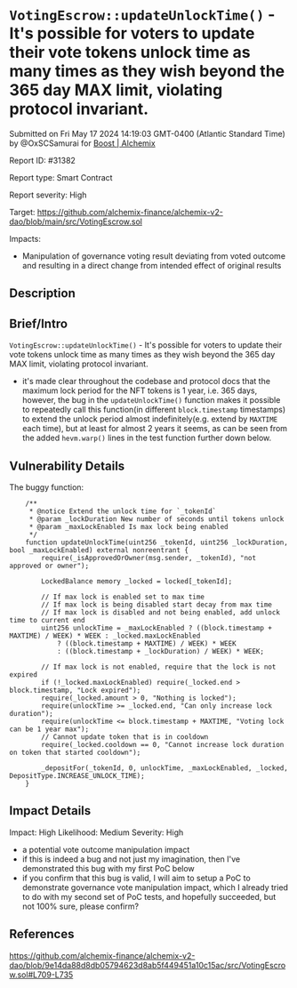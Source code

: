 
# `VotingEscrow::updateUnlockTime()` - It's possible for voters to update their vote tokens unlock time as many times as they wish beyond the 365 day MAX limit, violating protocol invariant.

Submitted on Fri May 17 2024 14:19:03 GMT-0400 (Atlantic Standard Time) by @OxSCSamurai for [Boost | Alchemix](https://immunefi.com/bounty/alchemix-boost/)

Report ID: #31382

Report type: Smart Contract

Report severity: High

Target: https://github.com/alchemix-finance/alchemix-v2-dao/blob/main/src/VotingEscrow.sol

Impacts:
- Manipulation of governance voting result deviating from voted outcome and resulting in a direct change from intended effect of original results

## Description
## Brief/Intro

`VotingEscrow::updateUnlockTime()` - It's possible for voters to update their vote tokens unlock time as many times as they wish beyond the 365 day MAX limit, violating protocol invariant.

- it's made clear throughout the codebase and protocol docs that the maximum lock period for the NFT tokens is 1 year, i.e. 365 days, however, the bug in the `updateUnlockTime()` function makes it possible to repeatedly call this function(in different `block.timestamp` timestamps) to extend the unlock period almost indefinitely(e.g. extend by `MAXTIME` each time), but at least for almost 2 years it seems, as can be seen from the added `hevm.warp()` lines in the test function further down below.

## Vulnerability Details

The buggy function:
```solidity
    /**
     * @notice Extend the unlock time for `_tokenId`
     * @param _lockDuration New number of seconds until tokens unlock
     * @param _maxLockEnabled Is max lock being enabled
     */
    function updateUnlockTime(uint256 _tokenId, uint256 _lockDuration, bool _maxLockEnabled) external nonreentrant {
        require(_isApprovedOrOwner(msg.sender, _tokenId), "not approved or owner");

        LockedBalance memory _locked = locked[_tokenId];

        // If max lock is enabled set to max time
        // If max lock is being disabled start decay from max time
        // If max lock is disabled and not being enabled, add unlock time to current end
        uint256 unlockTime = _maxLockEnabled ? ((block.timestamp + MAXTIME) / WEEK) * WEEK : _locked.maxLockEnabled
            ? ((block.timestamp + MAXTIME) / WEEK) * WEEK
            : ((block.timestamp + _lockDuration) / WEEK) * WEEK;

        // If max lock is not enabled, require that the lock is not expired
        if (!_locked.maxLockEnabled) require(_locked.end > block.timestamp, "Lock expired");
        require(_locked.amount > 0, "Nothing is locked");
        require(unlockTime >= _locked.end, "Can only increase lock duration");
        require(unlockTime <= block.timestamp + MAXTIME, "Voting lock can be 1 year max");
        // Cannot update token that is in cooldown
        require(_locked.cooldown == 0, "Cannot increase lock duration on token that started cooldown");

        _depositFor(_tokenId, 0, unlockTime, _maxLockEnabled, _locked, DepositType.INCREASE_UNLOCK_TIME);
    }
```

## Impact Details

Impact: High
Likelihood: Medium
Severity: High

- a potential vote outcome manipulation impact
- if this is indeed a bug and not just my imagination, then I've demonstrated this bug with my first PoC below
- if you confirm that this bug is valid, I will aim to setup a PoC to demonstrate governance vote manipulation impact, which I already tried to do with my second set of PoC tests, and hopefully succeeded, but not 100% sure, please confirm?

## References

https://github.com/alchemix-finance/alchemix-v2-dao/blob/9e14da88d8db05794623d8ab5f449451a10c15ac/src/VotingEscrow.sol#L709-L735
